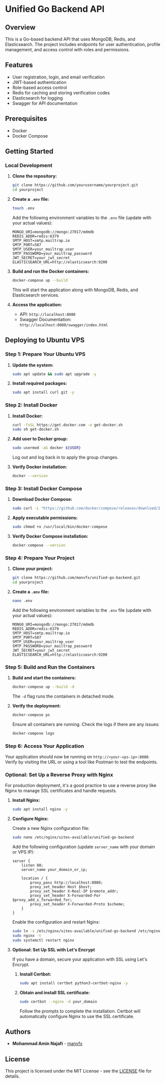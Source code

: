# Unified Go Backend API

## Overview

This is a Go-based backend API that uses MongoDB, Redis, and Elasticsearch. The project includes endpoints for user authentication, profile management, and access control with roles and permissions. 

## Features

- User registration, login, and email verification
- JWT-based authentication
- Role-based access control
- Redis for caching and storing verification codes
- Elasticsearch for logging
- Swagger for API documentation

## Prerequisites

- Docker
- Docker Compose

## Getting Started

### Local Development

1. **Clone the repository:**

    ```sh
    git clone https://github.com/yourusername/yourproject.git
    cd yourproject
    ```

2. **Create a `.env` file:**

    ```sh
    touch .env
    ```

    Add the following environment variables to the `.env` file (update with your actual values):

    ```env
    MONGO_URI=mongodb://mongo:27017/mdmdb
    REDIS_ADDR=redis:6379
    SMTP_HOST=smtp.mailtrap.io
    SMTP_PORT=587
    SMTP_USER=your_mailtrap_user
    SMTP_PASSWORD=your_mailtrap_password
    JWT_SECRET=your_jwt_secret
    ELASTICSEARCH_URL=http://elasticsearch:9200
    ```

3. **Build and run the Docker containers:**

    ```sh
    docker-compose up --build
    ```

    This will start the application along with MongoDB, Redis, and Elasticsearch services.

4. **Access the application:**

    - API: `http://localhost:8080`
    - Swagger Documentation: `http://localhost:8080/swagger/index.html`

## Deploying to Ubuntu VPS

### Step 1: Prepare Your Ubuntu VPS

1. **Update the system:**

    ```sh
    sudo apt update && sudo apt upgrade -y
    ```

2. **Install required packages:**

    ```sh
    sudo apt install curl git -y
    ```

### Step 2: Install Docker

1. **Install Docker:**

    ```sh
    curl -fsSL https://get.docker.com -o get-docker.sh
    sudo sh get-docker.sh
    ```

2. **Add user to Docker group:**

    ```sh
    sudo usermod -aG docker ${USER}
    ```

    Log out and log back in to apply the group changes.

3. **Verify Docker installation:**

    ```sh
    docker --version
    ```

### Step 3: Install Docker Compose

1. **Download Docker Compose:**

    ```sh
    sudo curl -L "https://github.com/docker/compose/releases/download/1.29.2/docker-compose-$(uname -s)-$(uname -m)" -o /usr/local/bin/docker-compose
    ```

2. **Apply executable permissions:**

    ```sh
    sudo chmod +x /usr/local/bin/docker-compose
    ```

3. **Verify Docker Compose installation:**

    ```sh
    docker-compose --version
    ```

### Step 4: Prepare Your Project

1. **Clone your project:**

    ```sh
    git clone https://github.com/manvfx/unified-go-backend.git
    cd yourproject
    ```

2. **Create a `.env` file:**

    ```sh
    nano .env
    ```

    Add the following environment variables to the `.env` file (update with your actual values):

    ```env
    MONGO_URI=mongodb://mongo:27017/mdmdb
    REDIS_ADDR=redis:6379
    SMTP_HOST=smtp.mailtrap.io
    SMTP_PORT=587
    SMTP_USER=your_mailtrap_user
    SMTP_PASSWORD=your_mailtrap_password
    JWT_SECRET=your_jwt_secret
    ELASTICSEARCH_URL=http://elasticsearch:9200
    ```

### Step 5: Build and Run the Containers

1. **Build and start the containers:**

    ```sh
    docker-compose up --build -d
    ```

    The `-d` flag runs the containers in detached mode.

2. **Verify the deployment:**

    ```sh
    docker-compose ps
    ```

    Ensure all containers are running. Check the logs if there are any issues:

    ```sh
    docker-compose logs
    ```

### Step 6: Access Your Application

Your application should now be running on `http://<your-vps-ip>:8080`. Verify by visiting the URL or using a tool like Postman to test the endpoints.

### Optional: Set Up a Reverse Proxy with Nginx

For production deployment, it's a good practice to use a reverse proxy like Nginx to manage SSL certificates and handle requests.

1. **Install Nginx:**

    ```sh
    sudo apt install nginx -y
    ```

2. **Configure Nginx:**

    Create a new Nginx configuration file:

    ```sh
    sudo nano /etc/nginx/sites-available/unified-go-backend
    ```

    Add the following configuration (update `server_name` with your domain or VPS IP):

    ```nginx
    server {
        listen 80;
        server_name your_domain_or_ip;

        location / {
            proxy_pass http://localhost:8080;
            proxy_set_header Host $host;
            proxy_set_header X-Real-IP $remote_addr;
            proxy_set_header X-Forwarded-For $proxy_add_x_forwarded_for;
            proxy_set_header X-Forwarded-Proto $scheme;
        }
    }
    ```

    Enable the configuration and restart Nginx:

    ```sh
    sudo ln -s /etc/nginx/sites-available/unified-go-backend /etc/nginx/sites-enabled/
    sudo nginx -t
    sudo systemctl restart nginx
    ```

3. **Optional: Set Up SSL with Let's Encrypt**

    If you have a domain, secure your application with SSL using Let's Encrypt.

    1. **Install Certbot:**

        ```sh
        sudo apt install certbot python3-certbot-nginx -y
        ```

    2. **Obtain and install SSL certificate:**

        ```sh
        sudo certbot --nginx -d your_domain
        ```

        Follow the prompts to complete the installation. Certbot will automatically configure Nginx to use the SSL certificate.

## Authors

- **Mohammad Amin Najafi** - [manvfx](https://github.com/manvfx)

## License

This project is licensed under the MIT License - see the [LICENSE](LICENSE) file for details.
